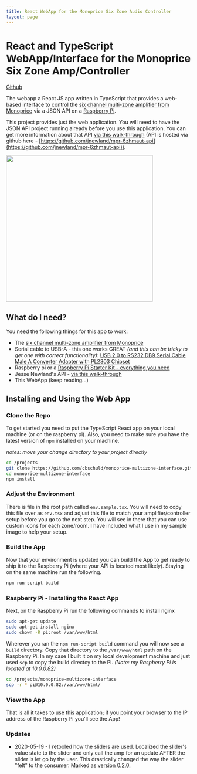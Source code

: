 ```yaml
---
title: React WebApp for the Monoprice Six Zone Audio Controller
layout: page
---
```


# React and TypeScript WebApp/Interface for the Monoprice Six Zone Amp/Controller

<a class="openSourceLink" href="https://github.com/cbschuld/monoprice-multizone-interface"><i class="fab fa-github" aria-hidden="true"></i> Github</a>

The webapp a React JS app written in TypeScript that provides a web-based interface to control the [six channel multi-zone amplifier from Monoprice](https://www.monoprice.com/product?p_id=10761) via a JSON API on a [Raspberry Pi](https://amzn.to/2Xk58og).

This project provides just the web application.  You will need to have the JSON API project running already before you use this application.  You can get more information about that API [via this walk-through](https://chrisschuld.com/2019/07/decorating-the-monoprice-6-zone-home-audio-multizone-controller/) (API is hosted via github here - [https://github.com/jnewland/mpr-6zhmaut-api](https://github.com/jnewland/mpr-6zhmaut-api)).

<img src="https://s3-us-west-2.amazonaws.com/chrisschuld.com/images/iphone-render-house-audio.png" style="width:400px;"/>

## What do I need?

You need the following things for this app to work:
+ The [six channel multi-zone amplifier from Monoprice](https://www.monoprice.com/product?p_id=10761)
+ Serial cable to USB-A - this one works GREAT *(and this can be tricky to get one with correct functionality)*: [USB 2.0 to RS232 DB9 Serial Cable Male A Converter Adapter with PL2303 Chipset](https://amzn.to/2ypmceB)
+ Raspberry pi or a [Raspberry Pi Starter Kit - everything you need](https://amzn.to/33cXPz4)
+ Jesse Newland's API - [via this walk-through](https://chrisschuld.com/2019/07/decorating-the-monoprice-6-zone-home-audio-multizone-controller/)
+ This WebApp (keep reading...)

## Installing and Using the Web App

### Clone the Repo

To get started you need to put the TypeScript React app on your local machine (or on the raspberry pi).  Also, you need to make sure you have the latest version of `npm` installed on your machine.

*notes: move your change directory to your project directly*

```bash
cd /projects
git clone https://github.com/cbschuld/monoprice-multizone-interface.git
cd monoprice-multizone-interface
npm install
```

### Adjust the Environment

There is file in the root path called `env.sample.tsx`.  You will need to copy this file over as `env.tsx` and adjust this file to match your amplifier/controller setup before you go to the next step.  You will see in there that you can use custom icons for each zone/room.  I have included what I use in my sample image to help your setup.

### Build the App

Now that your environment is updated you can build the App to get ready to ship it to the Raspberry Pi (where your API is located most likely).  Staying on the same machine run the following.

```bash
npm run-script build
```

### Raspberry Pi - Installing the React App

Next, on the Raspberry Pi run the following commands to install nginx

```bash
sudo apt-get update
sudo apt-get install nginx
sudo chown -R pi:root /var/www/html
```

Wherever you ran the `npm run-script build` command you will now see a `build` directory.  Copy that directory to the `/var/www/html` path on the Raspberry Pi.  In my case I built it on my local development machine and just used `scp` to copy the build directoy to the Pi.  *(Note: my Raspberry Pi is located at 10.0.0.82)*

```bash
cd /projects/monoprice-multizone-interface
scp -r * pi@10.0.0.82:/var/www/html/
```

### View the App

That is all it takes to use this application; if you point your browser to the IP address of the Raspberry Pi you'll see the App!


### Updates

+ 2020-05-19 - I retooled how the sliders are used.  Localized the slider's value state to the slider and only call the amp for an update AFTER the slider is let go by the user.  This drastically changed the way the slider "felt" to the consumer.  Marked as [version 0.2.0.](https://github.com/cbschuld/monoprice-multizone-interface/releases/tag/v0.2.0)
